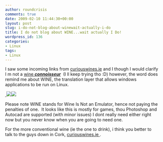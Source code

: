 ```yaml
---
author: roundcrisis
comments: true
date: 2009-02-10 11:44:30+00:00
layout: post
slug: i-do-not-blog-about-winewait-actually-i-do
title: I do not blog about WINE...wait actually I Do!
wordpress_id: 136
categories:
- Linux
tags:
- Linux
---
```


I saw some incoming links from [curiouswines.ie](http://curiouswines.ie) and I though I would clarify I m not a [wine **_connoisseur_**](http://www.google.ie/search?hl=en&rlz=1C1CHMG_enIE291IE304&ei=h2WRSbGmKZWN-gaqxemJCw&sa=X&oi=spell&resnum=1&ct=result&cd=1&q=wine+connoisseur&spell=1)  (I ll keep trying tho :D) however, the word does remind me about WINE, the translation layer that allows windows applications to be run on Linux.

[ ![](http://appdb.winehq.org/images/winehq_logo_glass_sm.png)](http://www.winehq.org/about/)![](http://www.winehq.org/images/winehq_logo_text.png)

[](http://www.winehq.org/about/)Please note WINE stands for Wine Is Not an Emulator, hence not paying the penalties of one.  It looks like this is mostly for games, thou Photoshop and Autocad are supported (with minor issues) I dont really need either right now but you never know when you are going to need one.

For the more conventional wine (ie the one to drink), i think you better to talk to the guys down in Cork, [ curiouswines.ie ](http://curiouswines.ie/).
